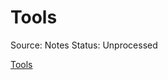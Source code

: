 # Tools

Source: Notes
Status: Unprocessed

[Tools](Tools%201d709e348feb45218b5595b947f04384/Tools%204b3cfe9848d24103ab599e3a303fa01b.csv)